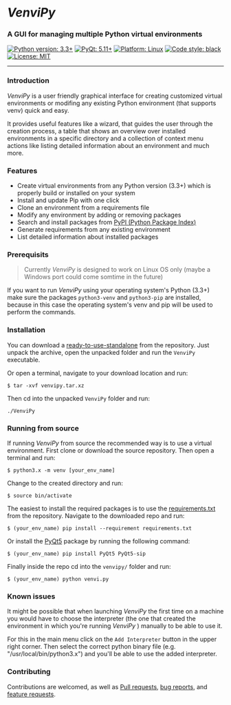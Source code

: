 # _VenviPy_

### A GUI for managing multiple Python virtual environments

<a href="https://python.org"><img alt="Python version: 3.3+" src="https://img.shields.io/badge/python-3.3+-blue"></a>
<a href="https://pypi.org/project/PyQt5"><img alt="PyQt: 5.11+" src="https://img.shields.io/badge/pyqt-5.13+-blue.svg"></a>
<a href="https://www.linux.org/pages/download"><img alt="Platform: Linux" src="https://img.shields.io/badge/platform-linux-darkblue.svg"></a>
<a href="https://github.com/psf/black"><img alt="Code style: black" src="https://img.shields.io/badge/code%20style-black-000000.svg"></a>
<a href="https://github.com/sinusphi/venvipy/blob/master/LICENSE"><img alt="License: MIT" src="https://img.shields.io/badge/license-MIT-darkviolet.svg"></a>

---

### **Introduction**

_VenviPy_ is a user friendly graphical interface for creating customized virtual environments or modifing any existing Python environment (that supports venv) quick and easy. 

It provides useful features like a wizard, that guides the user through the creation process, a table that shows an overview over installed environments in a specific directory and a collection of context menu actions like listing detailed information about an environment and much more. 

### **Features**

- Create virtual environments from any Python version (3.3+) which is properly build or installed on your system
- Install and update Pip with one click
- Clone an environment from a requirements file
- Modify any environment by adding or removing packages
- Search and install packages from [PyPI (Python Package Index)](https://pypi.org/)
- Generate requirements from any existing environment
- List detailed information about installed packages


### **Prerequisits**

>Currently _VenviPy_ is designed to work on Linux OS only (maybe a Windows port could come somtime in the future)

If you want to run _VenviPy_ using your operating system's Python (3.3+) make sure the packages `python3-venv` and `python3-pip` are installed, because in this case the operating system's venv and pip will be used to perform the commands.


### Installation

You can download a [ready-to-use-standalone](https://github.com/sinusphi/venvipy/blob/master/venvipy.tar.xz) from the repository. Just unpack the archive, open the unpacked folder and run the `VenviPy` executable.

Or open a terminal, navigate to your download location and run:
```
$ tar -xvf venvipy.tar.xz
```
Then cd into the unpacked `VenviPy` folder and run:
```
./VenviPy
```


### Running from source

If running _VenviPy_ from source the recommended way is to use a virtual environment. First clone or download the source repository. Then open a terminal and run:
```
$ python3.x -m venv [your_env_name]
```
Change to the created directory and run:
```
$ source bin/activate
```
The easiest to install the required packages is to use the [requirements.txt](https://github.com/sinusphi/venvipy/blob/master/requirements.txt) from the repository. Navigate to the downloaded repo and run:
```
$ (your_env_name) pip install --requirement requirements.txt
```
Or install the [PyQt5](https://pypi.org/project/PyQt5) package by running the following command:
```
$ (your_env_name) pip install PyQt5 PyQt5-sip
```
Finally inside the repo cd into the `venvipy/` folder and run:
```
$ (your_env_name) python venvi.py
```


### Known issues

It might be possible that when launching _VenviPy_ the first time on a machine you would have to choose the interpreter (the one that created the environment in which you're running _VenviPy_ ) manually to be able to use it. 

For this in the main menu click on the `Add Interpreter` button in the upper right corner. Then select the correct python binary file (e.g. "/usr/local/bin/python3.x") and you'll be able to use the added interpreter.


### **Contributing**

Contributions are welcomed, as well as [Pull requests](https://github.com/sinusphi/venvipy/pulls), [bug reports](https://github.com/sinusphi/venvipy/issues), and [feature requests](https://github.com/sinusphi/venvipy/issues).
